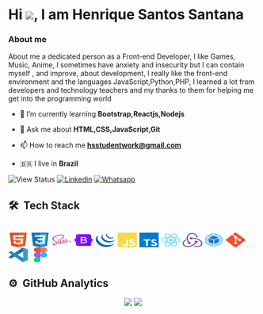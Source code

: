 <h1 align="left">Hi <img src="https://raw.githubusercontent.com/kaueMarques/kaueMarques/master/hi.gif" width="50">, I am Henrique Santos Santana</h1>

### About me 

About me a dedicated person as a Front-end Developer, I like Games, Music, Anime, I sometimes have anxiety and insecurity but I can contain myself , and improve, about development, I really like the front-end environment and the languages JavaScript,Python,PHP, I learned a lot from developers and technology teachers and my thanks to them for helping me get into the programming world


- 🌱 I’m currently learning **Bootstrap,Reactjs,Nodejs**

- 💬 Ask me about **HTML,CSS,JavaScript,Git**

- 📫 How to reach me **hsstudentwork@gmail.com**

- 🇧🇷 I live in **Brazil**



![View Status](https://komarev.com/ghpvc/?username=HenriqueSSan&label=PROFILE+VIEWS&style=for-the-badge&color=ab059a)
[![Linkedin](https://img.shields.io/badge/-LINKEDIN-0077B5?style=for-the-badge&logo=linkedin&logoColor=white)](https://www.linkedin.com/in/henrique-santos-santana/)
[![Whatsapp](https://img.shields.io/badge/-WHATSAPP-59CE72?style=for-the-badge&logo=whatsapp&logoColor=white)](https://wa.me/5511993955935)

## 🛠 &nbsp;Tech Stack
  
<div style="display: inline_block"><br>
  <img align="center" alt="Henrique Santos Santana-HTML" height="30" width="40" src="https://raw.githubusercontent.com/devicons/devicon/master/icons/html5/html5-original.svg">
  <img align="center" alt="Henrique Santos Santana-CSS" height="30" width="40" src="https://raw.githubusercontent.com/devicons/devicon/master/icons/css3/css3-original.svg">
  <img align="center" alt="Henrique Santos Satana -SASS/SCSS" height="30" width="40" src="https://github.com/devicons/devicon/blob/master/icons/sass/sass-original.svg" >
  <img align="center" alt="Henrique Santos Santana-React" height="30" width="40" src="https://github.com/devicons/devicon/blob/master/icons/bootstrap/bootstrap-original.svg">
  <img align="center" alt="Henrique Santos Santana-Jquery" height="30" width="40" src="https://github.com/devicons/devicon/blob/master/icons/jquery/jquery-original.svg">
  <img align="center" alt="Henrique Santos Santana-Js" height="30" width="40" src="https://raw.githubusercontent.com/devicons/devicon/master/icons/javascript/javascript-plain.svg">
  <img align="center" alt="Henrique Santos Santana-Ts" height="30" width="40" src="https://raw.githubusercontent.com/devicons/devicon/master/icons/typescript/typescript-plain.svg">
  <img align="center" alt="Henrique Santos Santana-React" height="30" width="40" src="https://raw.githubusercontent.com/devicons/devicon/master/icons/react/react-original.svg">
  <img align="center" alt="Henrique Santos Santana-Redux" height="30" width="40" src="https://github.com/devicons/devicon/blob/master/icons/redux/redux-original.svg">
  <img align="center" alt="Henrique Santos Santana-Webpack" height="30" width="40" src="https://github.com/devicons/devicon/blob/master/icons/webpack/webpack-original.svg">
  <img align="center" alt="Henrique Santos Santana-Git" height="30" width="40" src="https://github.com/devicons/devicon/blob/master/icons/git/git-original.svg">
  <img align="center" alt="Henrique Santos Santana-Visual Studio Code" height="30" width="40" src="https://github.com/devicons/devicon/blob/master/icons/vscode/vscode-original.svg">
  <img align="center" alt="Henrique Santos Santana-Figma" height="30" width="40" src="https://github.com/devicons/devicon/blob/master/icons/figma/figma-original.svg">
</div>

## ⚙️ &nbsp;GitHub Analytics

<div align="center">
  <img  height="150em" src="https://github-readme-stats.vercel.app/api?username=HenriqueSSan&show_icons=true&theme=dracula&include_all_commits=true&count_private=true">
  <img height="150em" src="https://github-readme-stats.vercel.app/api/top-langs/?username=HenriqueSSan&layout=compact&langs_count=7&theme=dracula">
</div>

  
